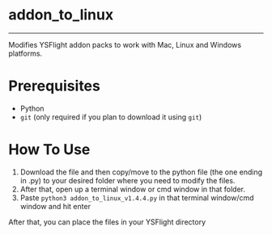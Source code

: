# addon_to_linux
---
Modifies YSFlight addon packs to work with Mac, Linux and Windows platforms.

# Prerequisites
- Python
- ```git``` (only required if you plan to download it using ```git```)

# How To Use
1. Download the file and then copy/move to the python file (the one ending in .py) to your desired folder where you need to modify the files.
2. After that, open up a terminal window or cmd window in that folder.
3. Paste ```python3 addon_to_linux_v1.4.4.py``` in that terminal window/cmd window and hit enter

After that, you can place the files in your YSFlight directory